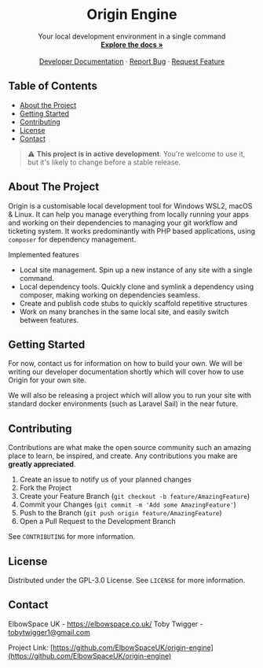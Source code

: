 <h1 align="center">Origin Engine</h3>

<p align="center">
Your local development environment in a single command
<br />
<a href="https://github.com/ElbowSpaceUK/origin-engine/blob/develop/docs/user-notes.md"><strong>Explore the docs »</strong></a>
<br />
<br />
<a href="https://github.com/ElbowSpaceUK/origin-engine/blob/develop/docs/developer-notes.md">Developer Documentation</a>
·
<a href="https://github.com/ElbowSpaceUK/origin-engine/issues/new">Report Bug</a>
·
<a href="https://github.com/ElbowSpaceUK/origin-engine/issues/new">Request Feature</a>
</p>

## Table of Contents

* [About the Project](#about-the-project)
* [Getting Started](#getting-started)
* [Contributing](#contributing)
* [License](#license)
* [Contact](#contact)

> :warning: **This project is in active development**. You're welcome to use it, but it's likely to change before a stable release.

## About The Project

Origin is a customisable local development tool for Windows WSL2, macOS & Linux. It can help you manage everything from locally running your apps and working on their dependencies to managing your git workflow and ticketing system.
It works predominantly with PHP based applications, using `composer` for dependency management.

Implemented features
- Local site management. Spin up a new instance of any site with a single command.
- Local dependency tools. Quickly clone and symlink a dependency using composer, making working on dependencies seamless.
- Create and publish code stubs to quickly scaffold repetitive structures
- Work on many branches in the same local site, and easily switch between features.

## Getting Started

For now, contact us for information on how to build your own. We will be writing our developer documentation shortly which will cover how to
use Origin for your own site.

We will also be releasing a project which will allow you to run your site with standard docker environments (such as Laravel Sail) in the near future.

## Contributing

Contributions are what make the open source community such an amazing place to learn, be inspired, and create. Any contributions you make are **greatly appreciated**.

1. Create an issue to notify us of your planned changes
2. Fork the Project
3. Create your Feature Branch (`git checkout -b feature/AmazingFeature`)
4. Commit your Changes (`git commit -m 'Add some AmazingFeature'`)
5. Push to the Branch (`git push origin feature/AmazingFeature`)
6. Open a Pull Request to the Development Branch

See `CONTRIBUTING` for more information.

## License

Distributed under the GPL-3.0 License. See `LICENSE` for more information.

<!-- CONTACT -->
## Contact

ElbowSpace UK - https://elbowspace.co.uk/
Toby Twigger - [tobytwigger1@gmail.com](mailto:tobytwigger1@gmail.com)

Project Link: [https://github.com/ElbowSpaceUK/origin-engine](https://github.com/ElbowSpaceUK/origin-engine)
